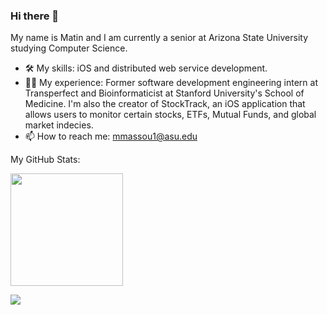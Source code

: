 ### Hi there 👋

My name is Matin and I am currently a senior at Arizona State University studying Computer Science. 

- 🛠 My skills: iOS and distributed web service development.
- 👨‍💻 My experience: Former software development engineering intern at Transperfect and Bioinformaticist at Stanford University's School of Medicine. I'm also the creator of StockTrack, an iOS application that allows users to monitor certain stocks, ETFs, Mutual Funds, and global market indecies. 
- 📫 How to reach me: mmassou1@asu.edu

My GitHub Stats:

<img height="180em" src="https://github-readme-stats.vercel.app/api?username=Matin-M&show_icons=true&hide_border=true&&count_private=true&include_all_commits=true" />

![](https://api.visitorbadge.io/api/VisitorHit?user=Matin-M&repo=github-visitors-badge&countColor=%237B1E7A)

